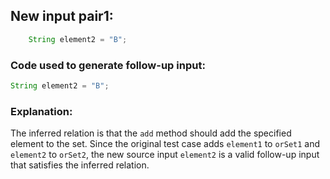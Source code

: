 ## New input pair1:
```java
    String element2 = "B";
```
### Code used to generate follow-up input:
```java
String element2 = "B";
```
### Explanation:
The inferred relation is that the `add` method should add the specified element to the set. Since the original test case adds `element1` to `orSet1` and `element2` to `orSet2`, the new source input `element2` is a valid follow-up input that satisfies the inferred relation.
